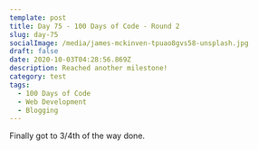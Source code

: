 ```yaml
---
template: post
title: Day 75 - 100 Days of Code - Round 2
slug: day-75
socialImage: /media/james-mckinven-tpuao8gvs58-unsplash.jpg
draft: false
date: 2020-10-03T04:28:56.869Z
description: Reached another milestone!
category: test
tags:
  - 100 Days of Code
  - Web Development
  - Blogging
---
```

Finally got to 3/4th of the way done.